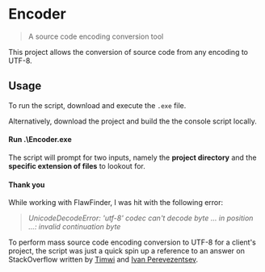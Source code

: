 # Encoder

> A source code encoding conversion tool

This project allows the conversion of source code from any encoding to UTF-8.

## Usage

To run the script, download and execute the `.exe` file. 

Alternatively, download the project and build the the console script locally. 

#### Run .\Encoder.exe

The script will prompt for two inputs, namely the **project directory** and the **specific extension of files** to lookout for.  

#### Thank you

While working with FlawFinder, I was hit with the following error:

> *UnicodeDecodeError: 'utf-8' codec can't decode byte ... in position ...: invalid continuation byte* 
>

To perform mass source code encoding conversion to UTF-8 for a client's project, the script was just a quick spin up a reference to an answer on StackOverflow written by [Timwi](https://stackoverflow.com/users/33225/timwi) and [Ivan Perevezentsev](https://stackoverflow.com/users/4027465/ivan-perevezentsev). 
